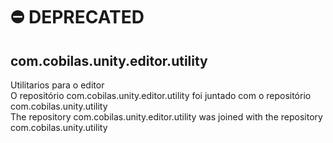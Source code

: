# :no_entry: DEPRECATED
## com.cobilas.unity.editor.utility
Utilitarios para o editor<br/>
O repositório com.cobilas.unity.editor.utility foi juntado com o repositório com.cobilas.unity.utility<br/>
The repository com.cobilas.unity.editor.utility was joined with the repository com.cobilas.unity.utility
